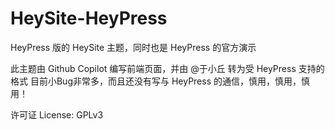 # HeySite-HeyPress
HeyPress 版的 HeySite 主题，同时也是 HeyPress 的官方演示

此主题由 Github Copilot 编写前端页面，并由 @于小丘 转为受 HeyPress 支持的格式
目前小Bug非常多，而且还没有写与 HeyPress 的通信，慎用，慎用，慎用！

许可证 License: GPLv3